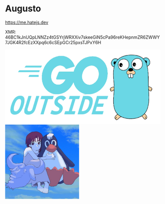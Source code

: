 # Augusto

https://me.hatejs.dev

XMR: 46BC1kJnUQpLNNZz4tGSYrjWRXXiv7skeeGiN5cPa96reKHepnmZR6ZWWY7JGK4R2fcEzXXpq6c6cSEpGCr25pxsTJPxY6H

<div>
	<img height="240em" src="go_outside.png" alt="GO outside">
	<img height="240em" src="lain.jpg" alt="lain">
</div>
